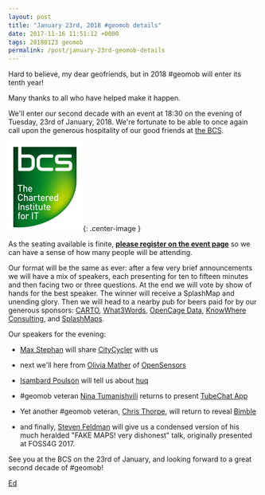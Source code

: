 ```yaml
--- 
layout: post
title: "January 23rd, 2018 #geomob details"
date: 2017-11-16 11:51:12 +0000
tags: 20180123 geomob
permalink: /post/january-23rd-geomob-details
---
```


Hard to believe, my dear geofriends, but in 2018 #geomob will enter its tenth
year!


Many thanks to all who have helped make it happen. 

We'll enter our second decade with an event at 18:30 on the evening of Tuesday,
23rd of January, 2018. We're fortunate to be able to once again call upon the
generous hospitality of our good friends at
[the BCS](http://geospatial.bcs.org/lisg/).

[![image](/images/bcs.png)](http://www.bcs.org/){: .center-image }


As the seating available is finite, 
**[please register on the event page](https://www.eventbrite.com/e/geomob-january-23rd-2018-tickets-39957288325)** so we can have a sense of how many people will be attending.

Our format will be the same as ever: after a few very brief announcements we will have a mix of speakers, each presenting for ten to fifteen minutes and then facing two or three questions. At the end we will vote by show of hands for the best speaker. The winner will receive a SplashMap and unending glory. Then we will head to a nearby pub for beers paid for by our generous sponsors: [CARTO](https://carto.com), [What3Words](http://what3words.com/), [OpenCage Data](https://geocoder.opencagedata.com/), [KnowWhere Consulting](https://knowwhereconsulting.co.uk/), and [SplashMaps](http://www.splash-maps.com/).

Our speakers for the evening:

* [Max Stephan](https://twitter.com/GeospatialMax) will share [CityCycler](https://citycycler.cc/) with us

* next we'll here from [Olivia Mather](https://www.linkedin.com/in/olivia-mather-4b64a2141/) of [OpenSensors](https://opensensors.com)

* [Isambard Poulson](https://twitter.com/ipoulson) will tell us about [huq](https://huq.io)

* #geomob veteran [Nina Tumanishvili](https://twitter.com/ninachinoo) returns to present [TubeChat App](https://itunes.apple.com/gb/app/tubechat/id1231933096?mt=8)

* Yet another #geomob veteran, [Chris Thorpe](https://twitter.com/jaggeree), will return to reveal [Bimble](https://bimblehq.com/)

* and finally, [Steven Feldman](https://twitter.com/StevenFeldman) will give us a condensed version of his much heralded "FAKE MAPS! very dishonest" talk, originally presented at FOSS4G 2017.

See you at the BCS on the 23rd of January, and looking forward to a great
second decade of #geomob!

[Ed](https://twitter.com/freyfogle)